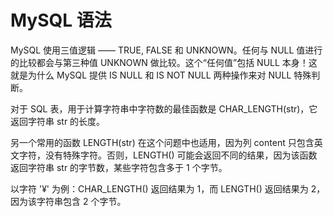 # MySQL 语法

MySQL 使用三值逻辑 —— TRUE, FALSE 和 UNKNOWN。任何与 NULL 值进行的比较都会与第三种值 UNKNOWN 做比较。这个“任何值”包括 NULL 本身！这就是为什么 MySQL 提供 IS NULL 和 IS NOT NULL 两种操作来对 NULL 特殊判断。



对于 SQL 表，用于计算字符串中字符数的最佳函数是 CHAR_LENGTH(str)，它返回字符串 str 的长度。

另一个常用的函数 LENGTH(str) 在这个问题中也适用，因为列 content 只包含英文字符，没有特殊字符。否则，LENGTH() 可能会返回不同的结果，因为该函数返回字符串 str 的字节数，某些字符包含多于 1 个字节。

以字符 '¥' 为例：CHAR_LENGTH() 返回结果为 1，而 LENGTH() 返回结果为 2，因为该字符串包含 2 个字节。
